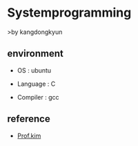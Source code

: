 <h1>Systemprogramming</h1>
>by kangdongkyun
<h2>environment</h2>
<ul>
  <li><p>OS : ubuntu</p></li>
  <li><p>Language : C </p></li>
  <li><p>Compiler : gcc</p></li>
</ul>
<h2>reference</h2>
<ul>
  <li><a href="https://sites.google.com/view/duksukim/courses/system-programming">Prof.kim</a></li>
</ul>

